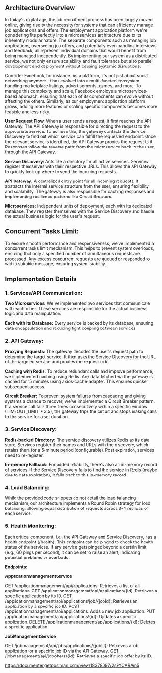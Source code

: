 ## Architecture Overview

In today's digital age, the job recruitment process has been largely moved online, giving rise to the necessity for
systems that can efficiently manage job applications and offers. The employment application platform we're considering
fits perfectly into a microservices architecture due to its inherently modular nature. The separate components such as
managing job applications, overseeing job offers, and potentially even handling interviews and feedback, all represent
individual domains that would benefit from being managed independently. By implementing our system as a distributed
service, we not only ensure scalability and fault tolerance but also parallel development and deployment without causing
systemic disruptions.

Consider Facebook, for instance. As a platform, it's not just about social networking anymore. It has evolved into a
multi-faceted ecosystem handling marketplace listings, advertisements, games, and more. To manage this complexity and
scale, Facebook employs a microservices-based approach, ensuring that each of its components can evolve without
affecting the others. Similarly, as our employment application platform grows, adding more features or scaling specific
components becomes more feasible and less risky.

**User Request Flow:** When a user sends a request, it first reaches the API Gateway. The API Gateway is responsible for
directing the request to the appropriate service. To achieve this, the gateway contacts the Service Discovery to find
out which service can fulfill the requested endpoint. Once the relevant service is identified, the API Gateway proxies
the request to it. Responses follow the reverse path: from the microservice back to the user, through the API Gateway.

**Service Discovery:** Acts like a directory for all active services. Services register themselves with their respective
URLs. This allows the API Gateway to quickly look up where to send the incoming requests.

**API Gateway:** A centralized entry point for all incoming requests. It abstracts the internal service structure from the
user, ensuring flexibility and scalability. The gateway is also responsible for caching responses and implementing
resilience patterns like Circuit Breakers.

**Microservices:** Independent units of deployment, each with its dedicated database. They register themselves with the
Service Discovery and handle the actual business logic for the user's request.

##  Concurrent Tasks Limit:
To ensure smooth performance and responsiveness, we've implemented a concurrent tasks limit mechanism. This helps to
prevent system overloads, ensuring that only a specified number of simultaneous requests are processed. Any excess
concurrent requests are queued or responded to with a suitable message, ensuring system stability.

##  Implementation Details

### 1. Services/API Communication:

**Two Microservices:** We've implemented two services that communicate with each other.
These services are responsible for the actual business logic and data manipulation.

**Each with its Database:** Every service is backed by its database, ensuring data encapsulation 
and reducing tight coupling between services.


### 2. API Gateway:

**Proxying Requests:** The gateway decodes the user's request path to determine the target service. It then asks the
Service Discovery for the URL of the targeted service and proxies the request to it.

**Caching with Redis:** To reduce redundant calls and improve performance, we implemented caching using Redis. Any data
fetched via the gateway is cached for 15 minutes using axios-cache-adapter. This ensures quicker subsequent access.

**Circuit Breaker:** To prevent system failures from cascading and giving systems a chance to recover, we've implemented a
Circuit Breaker pattern. If a service call fails three times consecutively within a specific window (TIMEOUT_LIMIT *
3.5), the gateway trips the circuit and stops making calls to the service for a set duration.

### 3. Service Discovery:

**Redis-backed Directory:** The service discovery utilizes Redis as its data store. Services register their names and
URLs with the discovery, which retains them for a 5-minute period (configurable). Post expiration, services need to
re-register.

**In-memory Fallback:** For added reliability, there's also an in-memory record of services. If the Service Discovery fails
to find the service in Redis (maybe due to data expiration), it falls back to this in-memory record.

### 4. Load Balancing:


While the provided code snippets do not detail the load balancing mechanism, our architecture implements a Round
Robin strategy for load balancing, allowing equal distribution of requests across 3-4 replicas of each service.

### 5. Health Monitoring:


Each critical component, i.e., the API Gateway and Service Discovery, has a health endpoint (/health). This endpoint
can be pinged to check the health status of the services. If any service gets pinged beyond a certain limit (e.g., 60
pings per second), it can be set to raise an alert, indicating potential problems or overloads.

**Endpoints:**

**ApplicationManagementService**

GET /applicationmanagement/api/applications: Retrieves a list of all applications.
GET /applicationmanagement/api/applications/{id}: Retrieves a specific application by its ID.
GET /applicationmanagement/api/applications/job/{jobId}: Retrieves an application by a specific job ID.
POST /applicationmanagement/api/applications: Adds a new job application.
PUT /applicationmanagement/api/applications/{id}: Updates a specific application.
DELETE /applicationmanagement/api/applications/{id}: Deletes a specific application.

**JobManagementService**

GET /jobmanagement/api/jobs/applications/{jobId}: Retrieves a job application for a specific job ID via the API Gateway.
GET /jobmanagement/api/joboffers/{id}: Retrieves a specific job offer by its ID.

https://documenter.getpostman.com/view/18378097/2s9YCARAm5